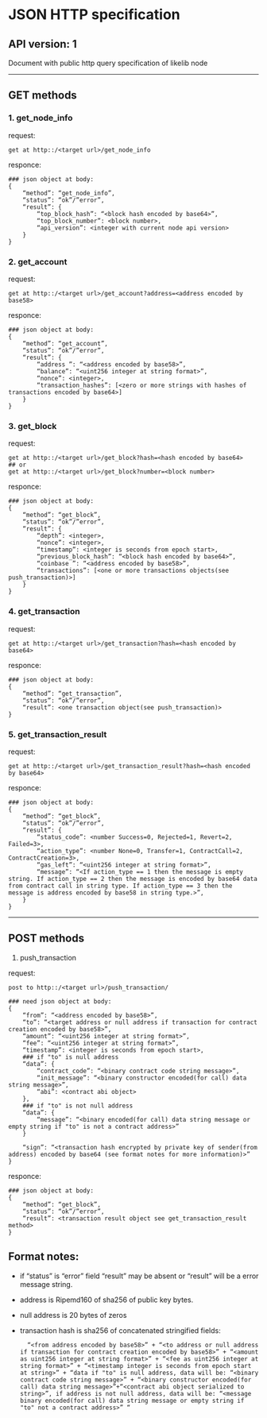 # JSON HTTP specification
## API version: 1

Document with public http query specification of likelib node

---

## GET methods

### 1. get_node_info

request: 
	
	get at http::/<target url>/get_node_info

responce:

	### json object at body:
	{
		“method”: “get_node_info”,
		“status”: “ok”/”error”,
		“result”: {
			“top_block_hash”: “<block hash encoded by base64>”,
			“top_block_number”: <block number>,
			“api_version”: <integer with current node api version>
		}
	}

### 2. get_account

request:

	get at http::/<target url>/get_account?address=<address encoded by base58>

responce:

	### json object at body:
	{
		“method”: “get_account”,
		“status”: “ok”/”error”,
		“result”: {
			“address ”: “<address encoded by base58>”,
			“balance”: “<uint256 integer at string format>”,
			“nonce”: <integer>,
			“transaction_hashes”: [<zero or more strings with hashes of transactions encoded by base64>]
		}
	}

### 3. get_block

request:

	get at http::/<target url>/get_block?hash=<hash encoded by base64>
	## or
	get at http::/<target url>/get_block?number=<block number>

responce:

	### json object at body:
	{
		“method”: “get_block”,
		“status”: “ok”/”error”,
		“result”: {
			“depth”: <integer>,
			“nonce”: <integer>,
			“timestamp”: <integer is seconds from epoch start>,
			“previous_block_hash”: “<block hash encoded by base64>”,
			“coinbase ”: “<address encoded by base58>”,
			“transactions”: [<one or more transactions objects(see push_transaction)>]
		}
	}

### 4. get_transaction

request:
	
	get at http::/<target url>/get_transaction?hash=<hash encoded by base64>

responce:

	### json object at body:
	{
		“method”: “get_transaction”,
		“status”: “ok”/”error”,
		“result”: <one transaction object(see push_transaction)>
	}

### 5. get_transaction_result

request:

	get at http::/<target url>/get_transaction_result?hash=<hash encoded by base64>

responce:

	### json object at body:
	{
		“method”: “get_block”,
		“status”: “ok”/”error”,
		“result”: {
			“status_code”: <number Success=0, Rejected=1, Revert=2, Failed=3>,
			“action_type”: <number None=0, Transfer=1, ContractCall=2, ContractCreation=3>,
			“gas_left”: “<uint256 integer at string format>”,
			“message”: “<If action_type == 1 then the message is empty string. If action_type == 2 then the message is encoded by base64 data from contract call in string type. If action_type == 3 then the message is address encoded by base58 in string type.>”,
		}
	}

---

## POST methods

1. push_transaction

request:

	post to http::/<target url>/push_transaction/

	### need json object at body:
	{
		“from”: “<address encoded by base58>”,
		“to”: “<target address or null address if transaction for contract creation encoded by base58>”,
		“amount”: “<uint256 integer at string format>”,
		“fee”: “<uint256 integer at string format>”,
		“timestamp”: <integer is seconds from epoch start>,
		### if "to" is null address
		“data”: {
			“contract_code”: “<binary contract code string message>”,
			“init_message”: “<binary constructor encoded(for call) data string message>”,
			“abi”: <contract abi object>		
		},
		### if "to" is not null address
		“data”: {
			“message”: “<binary encoded(for call) data string message or empty string if "to" is not a contract address>”
		}

		“sign”: “<transaction hash encrypted by private key of sender(from address) encoded by base64 (see format notes for more information)>” 
	}

responce:

	### json object at body:
	{
		“method”: “get_block”,
		“status”: “ok”/”error”,
		“result”: <transaction result object see get_transaction_result method>
	}


## Format notes:

- if “status” is “error” field “result” may be absent  or “result” will be a error message string.
- address is Ripemd160 of sha256 of public key bytes.
- null address is 20 bytes of zeros
- transaction hash is sha256 of concatenated stringified fields:

		“<from address encoded by base58>” + “<to address or null address if transaction for contract creation encoded by base58>” + “<amount as uint256 integer at string format>” + “<fee as uint256 integer at string format>” + “<timestamp integer is seconds from epoch start at string>” + “data if "to" is null address, data will be: “<binary contract code string message>” + “<binary constructor encoded(for call) data string message>”+“<contract abi object serialized to string>”, if address is not null address, data will be: “<message binary encoded(for call) data string message or empty string if "to" not a contract address>” “
